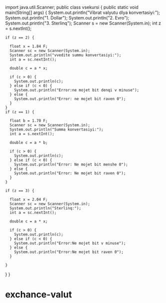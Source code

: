 import java.util.Scanner;
public class vsekursi {
  public static void main(String[] args) {
    System.out.println("Vibrat valyutu dlya konvertasiyi:");
    System.out.println("1. Dollar");
    System.out.println("2. Evro");
    System.out.println("3. Sterlinq");
    Scanner s = new Scanner(System.in);
    int z = s.nextInt();

    if (z == 2) {

      float x = 1.84 F;
      Scanner sc = new Scanner(System.in);
      System.out.println("vvedite summu konvertasiyi:");
      int a = sc.nextInt();

      double c = a * x;

      if (c > 0) {
        System.out.println(c);
      } else if (c < 0) {
        System.out.println("Error:ne mojet bit denqi v minuse");
      } else {
        System.out.println("Error: ne mojet bit raven 0");
      }
    }
    if (z == 1) {

      float b = 1.70 F;
      Scanner sc = new Scanner(System.in);
      System.out.println("Summa konvertasiyi:");
      int a = s.nextInt();

      double c = a * b;

      if (c > 0) {
        System.out.println(c);
      } else if (c < 0) {
        System.out.println("Error: Ne mojet bit menshe 0");
      } else {
        System.out.println("Error: Ne mojet bit raven 0");
      }
    }

    if (z == 3) {

      float x = 2.04 F;
      Scanner sc = new Scanner(System.in);
      System.out.println("Sterlinq:");
      int a = sc.nextInt();

      double c = a * x;

      if (c > 0) {
        System.out.println(c);
      } else if (c < 0) {
        System.out.println("Error:Ne mojet bit v minuse");
      } else {
        System.out.println("Error:Ne mojet bit raven 0");
      }

    }
  }
}
# exchance-valut

